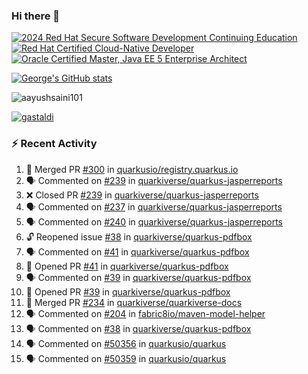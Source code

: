 ### Hi there 👋

<!--START_SECTION:badges-->
[![2024 Red Hat Secure Software Development Continuing Education](https://images.credly.com/size/110x110/images/36a76b78-c5bf-45cf-ac2c-48c3825260c7/blob)](http://www.credly.com/badges/c86e9a17-d2c3-4554-b890-7d0521710eb6 "2024 Red Hat Secure Software Development Continuing Education")
[![Red Hat Certified Cloud-Native Developer](https://images.credly.com/size/110x110/images/12ef4e4e-3d8d-4caf-9ab1-858c5bcb9619/image.png)](http://www.credly.com/badges/b6402e31-0894-48e6-b488-e2e551dcc809 "Red Hat Certified Cloud-Native Developer")
[![Oracle Certified Master, Java EE 5 Enterprise Architect](https://images.credly.com/size/110x110/images/1fa3549c-674c-4779-b3d6-d7d64eac2c23/Oracle-Certification-badge_OC-Master.png)](http://www.credly.com/badges/2565574e-b81d-410e-ab7d-24666ddcbe00 "Oracle Certified Master, Java EE 5 Enterprise Architect")
<!--END_SECTION:badges-->

[![George's GitHub stats](https://github-readme-stats.vercel.app/api?username=gastaldi&show=reviews,prs_merged&hide=contribs,prs&theme=transparent&show_icons=true)](https://github.com/anuraghazra/github-readme-stats)

<p align="left"> <img src="https://komarev.com/ghpvc/?username=gastaldi&label=Profile%20views&color=0e75b6&style=for-the-badge" alt="aayushsaini101" /> </p>

<p align="left"> <a href="https://github.com/ryo-ma/github-profile-trophy"><img src="https://github-profile-trophy.vercel.app/?username=gastaldi" alt="gastaldi" /></a> </p>

### :zap: Recent Activity

<!--START_SECTION:activity-->
1. 🎉 Merged PR [#300](https://github.com/quarkusio/registry.quarkus.io/pull/300) in [quarkusio/registry.quarkus.io](https://github.com/quarkusio/registry.quarkus.io)
2. 🗣 Commented on [#239](https://github.com/quarkiverse/quarkus-jasperreports/pull/239#issuecomment-3361051308) in [quarkiverse/quarkus-jasperreports](https://github.com/quarkiverse/quarkus-jasperreports)
3. ❌ Closed PR [#239](https://github.com/quarkiverse/quarkus-jasperreports/pull/239) in [quarkiverse/quarkus-jasperreports](https://github.com/quarkiverse/quarkus-jasperreports)
4. 🗣 Commented on [#237](https://github.com/quarkiverse/quarkus-jasperreports/pull/237#issuecomment-3361022184) in [quarkiverse/quarkus-jasperreports](https://github.com/quarkiverse/quarkus-jasperreports)
5. 🗣 Commented on [#240](https://github.com/quarkiverse/quarkus-jasperreports/pull/240#issuecomment-3360979604) in [quarkiverse/quarkus-jasperreports](https://github.com/quarkiverse/quarkus-jasperreports)
6. 🔓 Reopened issue [#38](https://github.com/quarkiverse/quarkus-pdfbox/issues/38) in [quarkiverse/quarkus-pdfbox](https://github.com/quarkiverse/quarkus-pdfbox)
7. 🗣 Commented on [#41](https://github.com/quarkiverse/quarkus-pdfbox/pull/41#issuecomment-3357475882) in [quarkiverse/quarkus-pdfbox](https://github.com/quarkiverse/quarkus-pdfbox)
8. 💪 Opened PR [#41](https://github.com/quarkiverse/quarkus-pdfbox/pull/41) in [quarkiverse/quarkus-pdfbox](https://github.com/quarkiverse/quarkus-pdfbox)
9. 🗣 Commented on [#39](https://github.com/quarkiverse/quarkus-pdfbox/pull/39#issuecomment-3357456537) in [quarkiverse/quarkus-pdfbox](https://github.com/quarkiverse/quarkus-pdfbox)
10. 💪 Opened PR [#39](https://github.com/quarkiverse/quarkus-pdfbox/pull/39) in [quarkiverse/quarkus-pdfbox](https://github.com/quarkiverse/quarkus-pdfbox)
11. 🎉 Merged PR [#234](https://github.com/quarkiverse/quarkiverse-docs/pull/234) in [quarkiverse/quarkiverse-docs](https://github.com/quarkiverse/quarkiverse-docs)
12. 🗣 Commented on [#204](https://github.com/fabric8io/maven-model-helper/pull/204#issuecomment-3356035341) in [fabric8io/maven-model-helper](https://github.com/fabric8io/maven-model-helper)
13. 🗣 Commented on [#38](https://github.com/quarkiverse/quarkus-pdfbox/issues/38#issuecomment-3355952613) in [quarkiverse/quarkus-pdfbox](https://github.com/quarkiverse/quarkus-pdfbox)
14. 🗣 Commented on [#50356](https://github.com/quarkusio/quarkus/pull/50356#issuecomment-3355941794) in [quarkusio/quarkus](https://github.com/quarkusio/quarkus)
15. 🗣 Commented on [#50359](https://github.com/quarkusio/quarkus/pull/50359#issuecomment-3354306457) in [quarkusio/quarkus](https://github.com/quarkusio/quarkus)
<!--END_SECTION:activity-->
